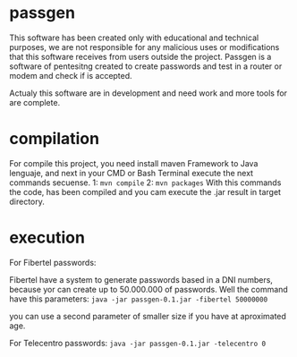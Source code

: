 # passgen
This software has been created only with educational and technical purposes, we are not responsible for any malicious uses or modifications that this software receives from users outside the project. Passgen is a software of pentesitng created to create passwords and test in a router or modem and check if is accepted.

Actualy this software are in development and need work and more tools for are complete.

# compilation

For compile this project, you need install maven Framework to Java lenguaje, and next in your CMD or Bash Terminal execute the next commands secuense.
1:
`mvn compile`
2:
`mvn packages`
With this commands the code, has been compiled and you cam execute the .jar result in target directory.

# execution

For Fibertel passwords:

Fibertel have a system to generate passwords based in a DNI numbers, because yor can create up to 50.000.000 of passwords. Well
the command have this parameters:
`java -jar passgen-0.1.jar -fibertel 50000000`

you can use a second parameter of smaller size if you have at aproximated age.

For Telecentro passwords:
`java -jar passgen-0.1.jar -telecentro 0`


